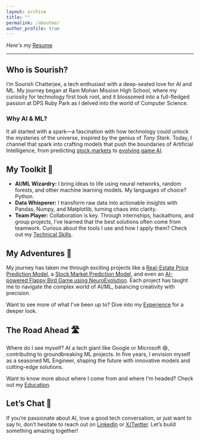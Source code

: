 ```yaml
---
layout: archive
title: ""
permalink: /aboutme/
author_profile: true
---
```

_Here's my_ [Resume](\files\Sourish_Chatterjee.pdf)
<hr>

## Who is Sourish?

I’m Sourish Chatterjee, a tech enthusiast with a deep-seated love for AI and ML. My journey began at Ram Mohan Mission High School, where my curiosity for technology first took root, and it blossomed into a full-fledged passion at DPS Ruby Park as I delved into the world of Computer Science.

### Why AI & ML?

It all started with a spark—a fascination with how technology could unlock the mysteries of the universe, inspired by the genius of _Tony Stark_. Today, I channel that spark into crafting models that push the boundaries of Artificial Intelligence, from predicting [stock markets](https://github.com/sourize/The-Nifty-50-Stock-Prediction-using-Machine-Learning) to [evolving game AI](https://github.com/sourize/AI-Powered-Flappy-Bird-Game-Using-NEAT-Algorithm).

## My Toolkit 🔧

- **AI/ML Wizardry:** I bring ideas to life using neural networks, random forests, and other machine learning models. My languages of choice? Python.
- **Data Whisperer:** I transform raw data into actionable insights with Pandas, Numpy, and Matplotlib, turning chaos into clarity.
- **Team Player:** Collaboration is key. Through internships, hackathons, and group projects, I’ve learned that the best solutions often come from teamwork.
Curious about the tools I use and how I apply them? Check out my [Technical Skills](/skills.md/).

## My Adventures 🚀

My journey has taken me through exciting projects like a [Real-Estate Price Prediction Model](https://github.com/sourize/Real-Estate-Price-Prediction-Using-Machine-Learning), a [Stock Market Prediction Model](https://github.com/sourize/The-Nifty-50-Stock-Prediction-using-Machine-Learning), and even an [AI-powered Flappy Bird Game using NeuroEvolution](https://github.com/sourize/AI-Powered-Flappy-Bird-Game-Using-NEAT-Algorithm). Each project has taught me to navigate the complex world of AI/ML, balancing creativity with precision.

Want to see more of what I’ve been up to? Dive into my [Experience](/experience/) for a deeper look.

## The Road Ahead 🛣️

Where do I see myself? At a tech giant like Google or Microsoft 😅, contributing to groundbreaking ML projects. In five years, I envision myself as a seasoned ML Engineer, shaping the future with innovative models and cutting-edge solutions.


Want to know more about where I come from and where I'm headed? Check out my [Education](/education/).
<br>

## Let’s Chat 💬
If you’re passionate about AI, love a good tech conversation, or just want to say hi, don’t hesitate to reach out on [LinkedIn](https://linkedin.com/in/sourish-chatterjee) or [X/Twitter](https://x.com/sourize_). Let’s build something amazing together!
